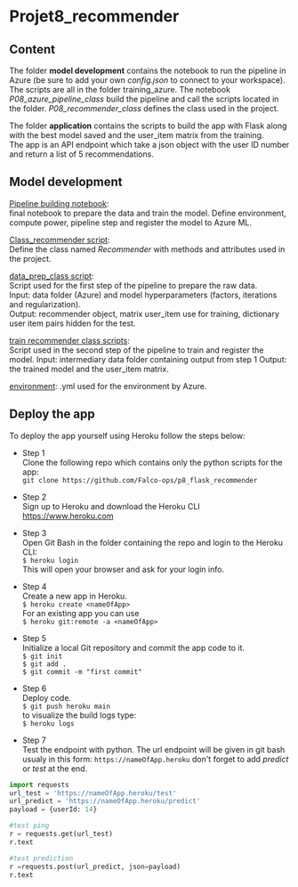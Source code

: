 # Projet8_recommender
## Content
The folder **model development** contains the notebook to run the pipeline in Azure (be sure to add your own *config.json* to connect to your workspace). The scripts are all in the folder training_azure. The notebook *P08_azure_pipeline_class* build the pipeline and call the scripts located in the folder. *P08_recommender_class* defines the class used in the project. 
  
The folder **application** contains the scripts to build the app with Flask along with the best model saved and the user_item matrix from the training.  
The app is an API endpoint which take a json object with the user ID number and return a list of 5 recommendations.

## Model development  
[Pipeline building notebook](https://github.com/Falco-ops/projet8_recommender/blob/main/model_devlopment/p08_azure_pipeline_Class.ipynb):  
final notebook to prepare the data and train the model. Define environment, compute power, pipeline step and register the model to Azure ML.  

[Class_recommender script](https://github.com/Falco-ops/projet8_recommender/blob/main/model_devlopment/training_azure/class_recommender.py):  
Define the class named _Recommender_ with methods and attributes used in the project.  

[data_prep_class script](https://github.com/Falco-ops/projet8_recommender/blob/main/model_devlopment/training_azure/data_prep_class.py):  
Script used for the first step of the pipeline to prepare the raw data.  
Input: data folder (Azure) and model hyperparameters (factors, iterations and regularization).  
Output: recommender object, matrix user_item use for training, dictionary user item pairs hidden for the test.

[train recommender class scripts](https://github.com/Falco-ops/projet8_recommender/blob/main/model_devlopment/training_azure/train_recommender_class.py):  
Script used in the second step of the pipeline to train and register the model.
Input: intermediary data folder containing output from step 1
Output: the trained model and the user_item matrix.

[environment](https://github.com/Falco-ops/projet8_recommender/blob/main/model_devlopment/training_azure/env-p8.yml):
.yml used for the environment by Azure.


## Deploy the app
To deploy the app yourself using Heroku follow the steps below:  
* Step 1  
Clone the following repo which contains only the python scripts for the app:  
`git clone https://github.com/Falco-ops/p8_flask_recommender`  
  
 * Step 2  
 Sign up to Heroku and download the Heroku CLI <https://www.heroku.com>
 
 * Step 3  
 Open Git Bash in the folder containing the repo and login to the Heroku CLI:  
 `$ heroku login`  
 This will open your browser and ask for your login info.
 
 * Step 4  
 Create a new app in Heroku.  
 `$ heroku create <nameOfApp>`  
  For an existing app you can use  
 `$ heroku git:remote -a <nameOfApp>`
 
 * Step 5  
 Initialize a local Git repository and commit the app code to it.  
 `$ git init`  
 `$ git add .`  
 `$ git commit -m "first commit"`
 
 * Step 6  
 Deploy code.    
 `$ git push heroku main`  
 to visualize the build logs type:  
 `$ heroku logs`
 
 * Step 7  
 Test the endpoint with python.
 The url endpoint will be given in git bash usualy in this form: `https://nameOfApp.heroku`
 don't forget to add *predict* or *test* at the end.
 ```python
 import requests
 url_test = 'https://nameOfApp.heroku/test'
 url_predict = 'https://nameOfApp.heroku/predict'
 payload = {userId: 14}
 
 #test ping
 r = requests.get(url_test)
 r.text
 
 #test prediction
 r =requests.post(url_predict, json=payload)
 r.text
 ```
 
 
 
 
